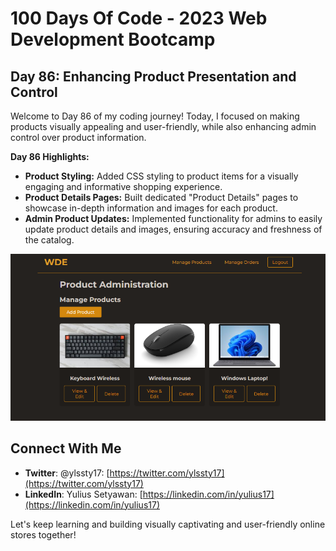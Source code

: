 # 100 Days Of Code - 2023 Web Development Bootcamp

## Day 86: Enhancing Product Presentation and Control

Welcome to Day 86 of my coding journey! Today, I focused on making products visually appealing and user-friendly, while also enhancing admin control over product information.

**Day 86 Highlights:**

* **Product Styling:** Added CSS styling to product items for a visually engaging and informative shopping experience.
* **Product Details Pages:** Built dedicated "Product Details" pages to showcase in-depth information and images for each product.
* **Admin Product Updates:** Implemented functionality for admins to easily update product details and images, ensuring accuracy and freshness of the catalog.

![Day 86 Preview](preview.png)

## Connect With Me

- **Twitter**: @ylssty17: [https://twitter.com/ylssty17](https://twitter.com/ylssty17)
- **LinkedIn**: Yulius Setyawan: [https://linkedin.com/in/yulius17](https://linkedin.com/in/yulius17)

Let's keep learning and building visually captivating and user-friendly online stores together!

